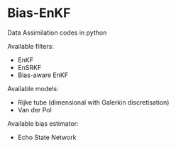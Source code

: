 # Bias-EnKF

Data Assimilation codes in python

Available filters:
- EnKF
- EnSRKF
- Bias-aware EnKF

Available models:
- Rijke tube (dimensional with Galerkin discretisation)
- Van der Pol
 
Available bias estimator:
- Echo State Network
